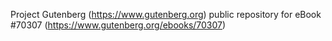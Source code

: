 Project Gutenberg (https://www.gutenberg.org) public repository for
eBook #70307 (https://www.gutenberg.org/ebooks/70307)
